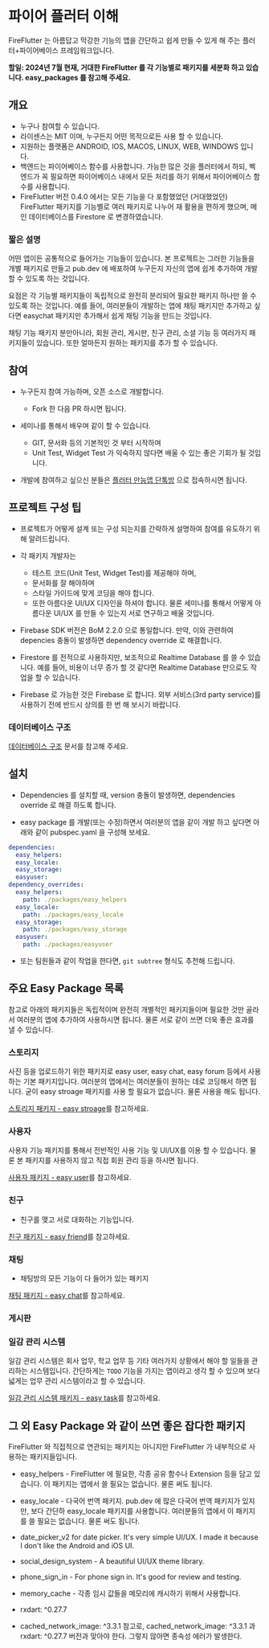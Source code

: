 # 파이어 플러터 이해

FireFlutter 는 아름답고 막강한 기능의 앱을 간단하고 쉽게 만들 수 있게 해 주는 플러터+파이어베이스 프레임워크입니다.

**할일: 2024년 7월 현재, 거대한 FireFlutter 를 각 기능별로 패키지를 세분화 하고 있습니다. easy_packages 를 참고해 주세요.**


## 개요

- 누구나 참여할 수 있습니다.
- 라이센스는 MIT 이며, 누구든지 어떤 목적으로든 사용 할 수 있습니다.
- 지원하는 플랫폼은 ANDROID, IOS, MACOS, LINUX, WEB, WINDOWS 입니다.
- 백엔드는 파이어베이스 함수를 사용합니다. 가능한 많은 것을 플러터에서 하되, 벡엔드가 꼭 필요하면 파이어베이스 내에서 모든 처리를 하기 위해서 파이어베이스 함수를 사용합니다.
- FireFlutter 버전 0.4.0 에서는 모든 기능을 다 포함했었던 (거대했었던) FireFlutter 패키지를 기능별로 여러 패키지로 나누어 재 활용을 편하게 했으며, 메인 데이터베이스를 Firestore 로 변경하였습니다.

### 짧은 설명

어떤 앱이든 공통적으로 들어가는 기능들이 있습니다. 본 프로젝트는 그러한 기능들을 개별 패키지로 만들고 pub.dev 에 배포하여 누구든지 자신의 앱에 쉽게 추가하여 개발 할 수 있도록 하는 것입니다.

요점은 각 기능별 패키지들이 독립적으로 완전히 분리되어 필요한 패키지 하나만 쓸 수 있도록 하는 것입니다. 예를 들어, 여러분들이 개발하는 앱에 채팅 패키지만 추가하고 싶다면 easychat 패키지만 추가해서 쉽게 채팅 기능을 만드는 것입니다.

채팅 기능 패키지 분만아니라, 회원 관리, 게시판, 친구 관리, 소셜 기능 등 여러가지 패키지들이 있습니다. 또한 얼마든지 원하는 패키지를 추가 할 수 있습니다.

## 참여

- 누구든지 참여 가능하며, 오픈 소스로 개발합니다.
  - Fork 한 다음 PR 하시면 됩니다.

- 세미나를 통해서 배우며 같이 할 수 있습니다.
  - GIT, 문서화 등의 기본적인 것 부터 시작하며
  - Unit Test, Widget Test 가 익숙하지 않다면 배울 수 있는 좋은 기회가 될 것입니다.

- 개발에 참여하고 싶으신 분들은 [플러터 만능앱 단톡방](https://open.kakao.com/o/gNs8gvid) 으로 접속하시면 됩니다.


## 프로젝트 구성 팁

- 프로젝트가 어떻게 설계 또는 구성 되는지를 간략하게 설명하여 참여를 유도하기 위해 알려드립니다.

- 각 패키지 개발자는
  - 테스트 코드(Unit Test, Widget Test)를 제공해야 하며,
  - 문서화를 잘 해야하며
  - 스타일 가이드에 맞게 코딩을 해야 합니다.
  - 또한 아름다운 UI/UX 디자인을 하셔야 합니다. 물론 세미나를 통해서 어떻게 아름다운 UI/UX 를 만들 수 있는지 서로 연구하고 배울 것입니다.


- Firebase SDK 버전은 BoM 2.2.0 으로 통일합니다. 만약, 이와 관련하여 depencies 충돌이 발생하면 dependency override 로 해결합니다.

- Firestore 를 전적으로 사용하지만, 보조적으로 Realtime Database 를 쓸 수 있습니다. 예를 들어, 비용이 너무 증가 할 것 같다면 Realtime Database 만으로도 작업을 할 수 있습니다.

- Firebase 로 가능한 것은 Firebase 로 합니다. 외부 서비스(3rd party service)를 사용하기 전에 반드시 상의를 한 번 해 보시기 바랍니다.

### 데이터베이스 구조

[데이터베이스 구조](./database.md) 문서를 참고해 주세요.

## 설치

- Dependencies 를 설치할 때, version 충돌이 발생하면, dependencies override 로 해결 하도록 합니다.

- easy package 를 개발(또는 수정)하면서 여러분의 앱을 같이 개발 하고 싶다면 아래와 같이 pubspec.yaml 을 구성해 보세요.
```yaml
dependencies:
  easy_helpers:
  easy_locale:
  easy_storage:
  easyuser:
dependency_overrides:
  easy_helpers:
    path: ./packages/easy_helpers
  easy_locale:
    path: ./packages/easy_locale
  easy_storage:
    path: ./packages/easy_storage
  easyuser:
    path: ./packages/easyuser
```

- 또는 팀원들과 같이 작업을 한다면, `git subtree` 형식도 추천해 드립니다.



## 주요 Easy Package 목록

참고로 아래의 패키지들은 독립적이며 완전히 개별적인 패키지들이며 필요한 것만 골라서 여러분의 앱에 추가하여 사용하시면 됩니다. 물론 서로 같이 쓰면 더욱 좋은 효과를 낼 수 있습니다.


### 스토리지

사진 등을 업로드하기 위한 패키지로 easy user, easy chat, easy forum 등에서 사용하는 기본 패키지입니다.
여러분의 앱에서는 여러분들이 원하는 데로 코딩해서 하면 됩니다. 굳이 easy stroage 패키지를 사용 할 필요가 없습니다. 물론 사용을 해도 됩니다.

[스토리지 패키지 - easy stroage](https://pub.dev/packages/easy_storage)를 참고하세요.



### 사용자

사용자 기능 패키지를 통해서 전반적인 사용 기능 및 UI/UX를 이용 할 수 있습니다. 물론 본 패키지를 사용하지 않고 직접 회원 관리 등을 하시면 됩니다.

[사용자 패키지 - easy user](https://pub.dev/packages/easyuser)를 참고하세요.



### 친구

- 친구를 맺고 서로 대화하는 기능입니다.

[친구 패키지 - easy friend](https://pub.dev/packages/easy_friend)를 참고하세요.



### 채팅

- 채팅방의 모든 기능이 다 들어가 있는 패키지

[채팅 패키지 - easy chat](https://pub.dev/packages/easychat)를 참고하세요.



### 게시판


### 일감 관리 시스템

일감 관리 시스템은 회사 업무, 학교 업무 등 기타 여러가지 상황에서 해야 할 일들을 관리하는 시스템입니다. 간단하게는 `TODO` 기능을 가지는 앱이라고 생각 할 수 있으며 보다 넓게는 업무 관리 시스템이라고 할 수 있습니다.


[일감 관리 시스템 패키지 - easy task](https://pub.dev/packages/easy_task)를 참고하세요.





## 그 외 Easy Package 와 같이 쓰면 좋은 잡다한 패키지


FireFlutter 와 직접적으로 연관되는 패키지는 아니지만 FireFlutter 가 내부적으로 사용하는 패키지들입니다.



- easy_helpers - FireFlutter 에 필요한, 각종 공유 함수나 Extension 등을 담고 있습니다. 이 패키지는 앱에서 쓸 필요는 없습니다. 물론 써도 됩니다.


- easy_locale - 다국어 번역 패키지. pub.dev 에 많은 다국어 번역 패키지가 있지만, 보다 간단하 easy_locale 패키지를 사용합니다. 여러분들의 앱에서 이 패키지를 쓸 필요는 없습니다. 물론 써도 됩니다.



- date_picker_v2 for date picker. It's very simple UI/UX. I made it because I don't like the Android and iOS UI.
- social_design_system - A beautiful UI/UX theme library.
- phone_sign_in - For phone sign in. It's good for review and testing.

- memory_cache - 각종 임시 값들을 메모리에 캐시하기 위해서 사용합니다.
- rxdart: ^0.27.7
- cached_network_image: ^3.3.1 참고로, cached_network_image: ^3.3.1 과 rxdart: ^0.27.7 버전과 맞아야 한다. 그렇지 않아면 종속성 에러가 발생한다.

